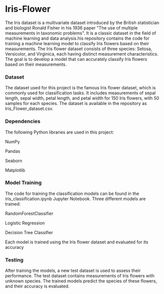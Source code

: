 # Iris-Flower
The Iris dataset is a multivariate dataset introduced by the British statistician and biologist Ronald Fisher in his 1936 paper "The use of multiple measurements in taxonomic problems". It is a classic dataset in the field of machine learning and data analysis.his repository contains the code for training a machine learning model to classify Iris flowers based on their measurements. The Iris flower dataset consists of three species: Setosa, Versicolor, and Virginica, each having distinct measurement characteristics. The goal is to develop a model that can accurately classify Iris flowers based on their measurements.

### Dataset
The dataset used for this project is the famous Iris flower dataset, which is commonly used for classification tasks. It includes measurements of sepal length, sepal width, petal length, and petal width for 150 Iris flowers, with 50 samples for each species. The dataset is available in the repository as Iris_Flower_dataset.csv.

### Dependencies
The following Python libraries are used in this project:

NumPy

Pandas

Seaborn

Matplotlib

### Model Training
The code for training the classification models can be found in the iris_classification.ipynb Jupyter Notebook. Three different models are trained:

RandomForestClassifier

Logistic Regression

Decision Tree Classifier

Each model is trained using the Iris flower dataset and evaluated for its accuracy
### Testing
After training the models, a new test dataset is used to assess their performance. The test dataset contains measurements of Iris flowers with unknown species. The trained models predict the species of these flowers, and their accuracy is evaluated.
